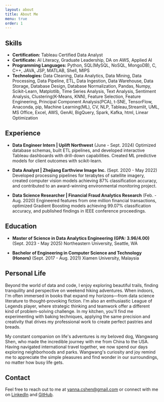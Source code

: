 ```yaml
---
layout: about
title: About Me
menu: true
order: 1
---
```



## Skills

- **Certification:** Tableau Certified Data Analyst
- **Certificate:** AI Literacy, Graduate Leadership, DA on AWS, Applied AI
- **Programming Languages:** Python, SQL(MySQL, NoSQL, MongoDB), C, C++, JAVA, JSP, MATLAB, Shell, MIPS
- **Technologies:** Data Cleaning, Data Analytics, Data Mining, Data Processing, Data Pipeline, ETL, Data Ingestion, Data Warehouse, Data Storage, Database Design, Database Normalization, Pandas, Numpy, Scikit-Learn, Matplotlib, Time
Series Analysis, Text Analysis, Sentiment Analysis, Clustering(K-Means, KNN), Feature Selection, Feature Engineering, Principal Component Analysis(PCA), t-SNE, TensorFlow, Anaconda, pip, Machine Learning(ML), CV, NLP, Tableau,Streamlit, UML, MS Oﬃce, Excel, AWS, GenAI, BigQuery, Spark, Kafka, html, Linear Optimization

## Experience

- **Data Engineer Intern | Uplift Northwest** (June - Sept. 2024)
  Optimized database schemas, built ETL pipelines, and developed interactive Tableau dashboards with drill-down capabilities. Created ML predictive models for client outcomes with scikit-learn.

- **Data Analyst | Zhejiang Earthview Image Inc.** (Sept. 2020 - May 2022)
  Developed processing pipelines for terabytes of satellite imagery, created computer vision models achieving 87% classification accuracy, and contributed to an award-winning environmental monitoring project.

- **Data Science Researcher | Financial Fraud Analytics Research** (Feb. - Aug. 2020)
  Engineered features from one million financial transactions, optimized Gradient Boosting models achieving 99.07% classification accuracy, and published findings in IEEE conference proceedings.

## Education

- **Master of Science in Data Analytics Engineering (GPA: 3.96/4.00)** (Sept. 2023 - May 2025)
  Northeastern University, Seattle, WA

- **Bachelor of Engineering in Computer Science and Technology (Honors)** (Sept. 2017 - Aug. 2021)
  Xiamen University, Malaysia

## Personal Life

Beyond the world of data and code, I enjoy exploring beautiful trails, finding tranquility and perspective on weekend hiking adventures. When indoors, I'm often immersed in books that expand my horizons—from data science literature to thought-provoking fiction. I'm also an enthusiastic League of Legends player, where strategic thinking and teamwork offer a different kind of problem-solving challenge. In my kitchen, you'll find me experimenting with baking techniques, applying the same precision and creativity that drives my professional work to create perfect pastries and breads.

My constant companion on life's adventures is my beloved dog, Wangwang Shen, who made the incredible journey with me from China to the USA. Having navigated international travel together, we now spend our days exploring neighborhoods and parks. Wangwang's curiosity and joy remind me to appreciate the simple pleasures and find wonder in our surroundings, no matter how busy life gets.

## Contact

Feel free to reach out to me at [yanna.cshen@gmail.com](mailto:yanna.cshen@gmail.com) or connect with me on [LinkedIn](https://www.linkedin.com/in/chengyang-shen) and [GitHub](https://github.com/YannisCS).